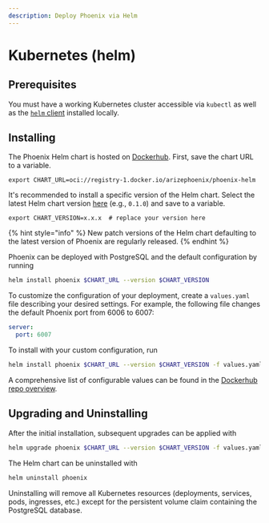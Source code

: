 ```yaml
---
description: Deploy Phoenix via Helm
---
```


# Kubernetes (helm)

## Prerequisites​

You must have a working Kubernetes cluster accessible via `kubectl` as well as the [`helm` client](https://helm.sh/docs/intro/install/) installed locally.

## Installing

The Phoenix Helm chart is hosted on [Dockerhub](https://hub.docker.com/r/arizephoenix/phoenix-helm). First, save the chart URL to a variable.

```
export CHART_URL=oci://registry-1.docker.io/arizephoenix/phoenix-helm
```

It's recommended to install a specific version of the Helm chart. Select the latest Helm chart version [here](https://hub.docker.com/r/arizephoenix/phoenix-helm/tags) (e.g., `0.1.0`) and save to a variable.

```
export CHART_VERSION=x.x.x  # replace your version here
```

{% hint style="info" %}
New patch versions of the Helm chart defaulting to the latest version of Phoenix are regularly released.
{% endhint %}

Phoenix can be deployed with PostgreSQL and the default configuration by running

```sh
helm install phoenix $CHART_URL --version $CHART_VERSION
```

To customize the configuration of your deployment, create a `values.yaml` file describing your desired settings. For example, the following file changes the default Phoenix port from 6006 to 6007:

```yaml
server:
  port: 6007
```

To install with your custom configuration, run

```sh
helm install phoenix $CHART_URL --version $CHART_VERSION -f values.yaml
```

A comprehensive list of configurable values can be found in the [Dockerhub repo overview](https://hub.docker.com/r/arizephoenix/phoenix-helm).

## Upgrading and Uninstalling

After the initial installation, subsequent upgrades can be applied with

```sh
helm upgrade phoenix $CHART_URL --version $CHART_VERSION -f values.yaml
```

The Helm chart can be uninstalled with

```sh
helm uninstall phoenix
```

Uninstalling will remove all Kubernetes resources (deployments, services, pods, ingresses, etc.) except for the persistent volume claim containing the PostgreSQL database.
